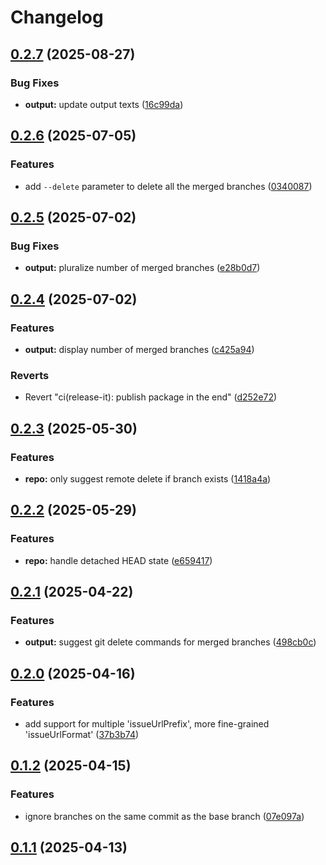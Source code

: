 # Changelog

## [0.2.7](https://github.com/VChet/git-merged-branches/compare/0.2.6...0.2.7) (2025-08-27)

### Bug Fixes

* **output:** update output texts ([16c99da](https://github.com/VChet/git-merged-branches/commit/16c99da8ecce401438bb112434421b175e20c09a))

## [0.2.6](https://github.com/VChet/git-merged-branches/compare/0.2.5...0.2.6) (2025-07-05)

### Features

* add `--delete` parameter to delete all the merged branches ([0340087](https://github.com/VChet/git-merged-branches/commit/03400876dc4ac970f072920aa2dd6b278e71f2b8))

## [0.2.5](https://github.com/VChet/git-merged-branches/compare/0.2.4...0.2.5) (2025-07-02)

### Bug Fixes

* **output:** pluralize number of merged branches ([e28b0d7](https://github.com/VChet/git-merged-branches/commit/e28b0d7dec5d6ff3213524b3a6864e08033bd07d))

## [0.2.4](https://github.com/VChet/git-merged-branches/compare/0.2.3...0.2.4) (2025-07-02)

### Features

* **output:** display number of merged branches ([c425a94](https://github.com/VChet/git-merged-branches/commit/c425a9403494fdeb8be31e8423cd7f394d819050))

### Reverts

* Revert "ci(release-it): publish package in the end" ([d252e72](https://github.com/VChet/git-merged-branches/commit/d252e721168b538939c2ef4d36bfcb5b713bca77))

## [0.2.3](https://github.com/VChet/git-merged-branches/compare/0.2.2...0.2.3) (2025-05-30)

### Features

* **repo:** only suggest remote delete if branch exists ([1418a4a](https://github.com/VChet/git-merged-branches/commit/1418a4a2cd6f9c2a03ef13529563c7fc30aa5109))

## [0.2.2](https://github.com/VChet/git-merged-branches/compare/0.2.1...0.2.2) (2025-05-29)

### Features

* **repo:** handle detached HEAD state ([e659417](https://github.com/VChet/git-merged-branches/commit/e6594175361f396a7473121511d1a806e85d26ce))

## [0.2.1](https://github.com/VChet/git-merged-branches/compare/0.2.0...0.2.1) (2025-04-22)

### Features

* **output:** suggest git delete commands for merged branches ([498cb0c](https://github.com/VChet/git-merged-branches/commit/498cb0c5b90e351e3eb6064c9bad933ec53d20ca))

## [0.2.0](https://github.com/VChet/git-merged-branches/compare/0.1.2...0.2.0) (2025-04-16)

### Features

* add support for multiple 'issueUrlPrefix', more fine-grained 'issueUrlFormat' ([37b3b74](https://github.com/VChet/git-merged-branches/commit/37b3b74e97f4b5e45a3c3b14eabb403a3fd63d54))

## [0.1.2](https://github.com/VChet/git-merged-branches/compare/0.1.1...0.1.2) (2025-04-15)

### Features

* ignore branches on the same commit as the base branch ([07e097a](https://github.com/VChet/git-merged-branches/commit/07e097ac159b47346061031350d14225ed2e5f06))

## [0.1.1](https://github.com/VChet/git-merged-branches/compare/0.1.0...0.1.1) (2025-04-13)
